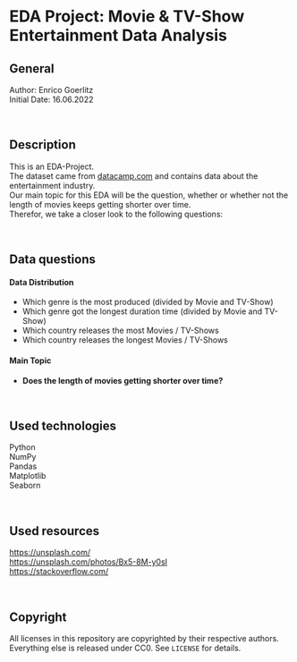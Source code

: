 # EDA Project: Movie & TV-Show Entertainment Data Analysis

## General

Author: Enrico Goerlitz <br/>
Initial Date: 16.06.2022

<br>

## Description

This is an EDA-Project. <br>
The dataset came from <a href="https://datacamp.com">datacamp.com</a> and contains data about the entertainment industry. <br>
Our main topic for this EDA will be the question, whether or whether not the length of movies keeps getting shorter over time. <br>
Therefor, we take a closer look to the following questions: <br>

<br>

## Data questions

#### Data Distribution

-   Which genre is the most produced (divided by Movie and TV-Show)
-   Which genre got the longest duration time (divided by Movie and TV-Show)
-   Which country releases the most Movies / TV-Shows
-   Which country releases the longest Movies / TV-Shows

#### Main Topic

-   **Does the length of movies getting shorter over time?**

<br>

## Used technologies

Python <br>
NumPy <br>
Pandas <br>
Matplotlib <br>
Seaborn <br>

<br>

## Used resources

https://unsplash.com/ <br>
https://unsplash.com/photos/Bx5-8M-y0sI <br>
https://stackoverflow.com/ <br>

<br>

## Copyright

All licenses in this repository are copyrighted by their respective authors. <br>
Everything else is released under CC0. See `LICENSE` for details.
